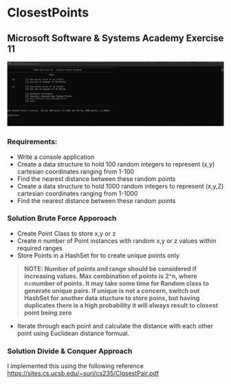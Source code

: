 # ClosestPoints

## Microsoft Software & Systems Academy Exercise 11

![Closest Point Demo](ClosestPointDemo.gif)

### Requirements:
- Write a console application 
- Create a data structure to hold 100 random integers to represent (x,y) cartesian coordinates ranging from 1-100
- Find the nearest distance between these random points
- Create a data structure to hold 1000 random integers to represent (x,y,Z) cartesian coordinates ranging from 1-1000
- Find the nearest distance between these random points

### Solution Brute Force Apporoach
- Create Point Class to store x,y or z
- Create n number of Point instances with random x,y or z values within required ranges
- Store Points in a HashSet for to create unique points only 
> **NOTE: Number of points and range should be considered if increasing values. Max combination of points is 2^n, where n=number of points.  It may take some time for Random class to generate unique pairs.  If unique is not a concern, switch out HashSet for another data stucture to store poins, but having duplicates there is a high probability it will always result to closest point being zero**
- Iterate through each point and calculate the distance with each other point using Euclidean distance formual.

### Solution Divide & Conquer Approach
 I implemented this using the following reference https://sites.cs.ucsb.edu/~suri/cs235/ClosestPair.pdf
